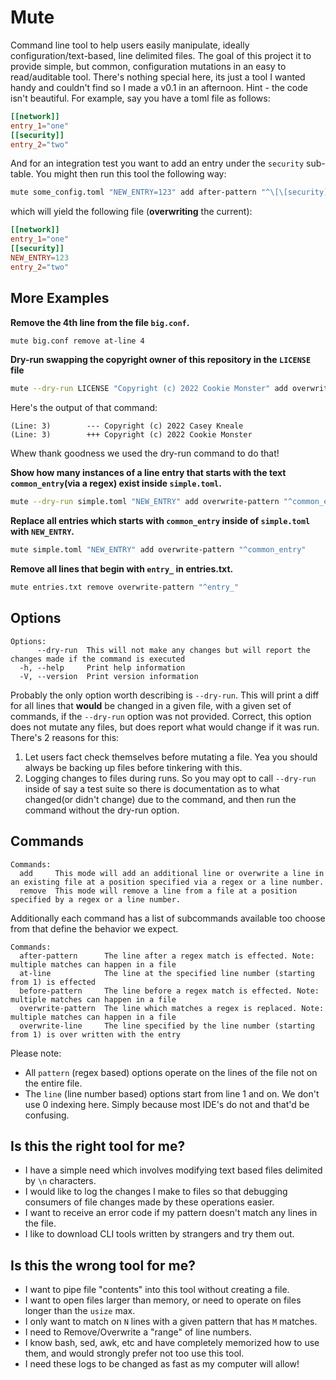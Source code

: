 # Mute
Command line tool to help users easily manipulate, ideally configuration/text-based, line delimited files. The goal of this project it to provide simple, but common, configuration mutations in an easy to read/auditable tool. There's nothing special here, its just a tool I wanted handy and couldn't find so I made a v0.1 in an afternoon. Hint - the code isn't beautiful. For example, say you have a toml file as follows:
```toml
[[network]]
entry_1="one"
[[security]]
entry_2="two"
```
And for an integration test you want to add an entry under the `security` sub-table. You might then run this tool the following way:
```bash
mute some_config.toml "NEW_ENTRY=123" add after-pattern "^\[\[security]]"
```
which will yield the following file (**overwriting** the current):
```toml
[[network]]
entry_1="one"
[[security]]
NEW_ENTRY=123
entry_2="two"
```

## More Examples

**Remove the 4th line from the file `big.conf`.**
```bash
mute big.conf remove at-line 4
```

**Dry-run swapping the copyright owner of this repository in the `LICENSE` file**
```bash
mute --dry-run LICENSE "Copyright (c) 2022 Cookie Monster" add overwrite-pattern "^Copyright"
```
Here's the output of that command:
```
(Line: 3)        --- Copyright (c) 2022 Casey Kneale
(Line: 3)        +++ Copyright (c) 2022 Cookie Monster
```
Whew thank goodness we used the dry-run command to do that!

**Show how many instances of a line entry that starts with the text `common_entry`(via a regex) exist inside `simple.toml`.**
```bash
mute --dry-run simple.toml "NEW_ENTRY" add overwrite-pattern "^common_entry"
```

**Replace all entries which starts with `common_entry` inside of `simple.toml` with `NEW_ENTRY`.**
```bash
mute simple.toml "NEW_ENTRY" add overwrite-pattern "^common_entry"
```

**Remove all lines that begin with `entry_` in entries.txt.**
```bash
mute entries.txt remove overwrite-pattern "^entry_"
```

## Options
```
Options:
      --dry-run  This will not make any changes but will report the changes made if the command is executed
  -h, --help     Print help information
  -V, --version  Print version information
```
Probably the only option worth describing is `--dry-run`. This will print a diff for all lines that **would** be changed in a given file, with a given set of commands, if the `--dry-run` option was not provided. Correct, this option does not mutate any files, but does report what would change if it was run. There's 2 reasons for this:
  1. Let users fact check themselves before mutating a file. Yea you should always be backing up files before tinkering with this.
  2. Logging changes to files during runs. So you may opt to call `--dry-run` inside of say a test suite so there is documentation as to what changed(or didn't change) due to the command, and then run the command without the dry-run option.

## Commands
```
Commands:
  add     This mode will add an additional line or overwrite a line in an existing file at a position specified via a regex or a line number.
  remove  This mode will remove a line from a file at a position specified by a regex or a line number.
```

Additionally each command has a list of subcommands available too choose from that define the behavior we expect.

```
Commands:
  after-pattern      The line after a regex match is effected. Note: multiple matches can happen in a file
  at-line            The line at the specified line number (starting from 1) is effected
  before-pattern     The line before a regex match is effected. Note: multiple matches can happen in a file
  overwrite-pattern  The line which matches a regex is replaced. Note: multiple matches can happen in a file
  overwrite-line     The line specified by the line number (starting from 1) is over written with the entry
```
Please note:
 - All `pattern` (regex based) options operate on the lines of the file not on the entire file. 
 - The `line` (line number based) options start from line 1 and on. We don't use 0 indexing here. Simply because most IDE's do not and that'd be confusing.

## Is this the right tool for me?
 - I have a simple need which involves modifying text based files delimited by `\n` characters.
 - I would like to log the changes I make to files so that debugging consumers of file changes made by these operations easier.
 - I want to receive an error code if my pattern doesn't match any lines in the file.
 - I like to download CLI tools written by strangers and try them out.

## Is this the wrong tool for me?
 - I want to pipe file "contents" into this tool without creating a file.
 - I want to open files larger than memory, or need to operate on files longer than the `usize` max.
 - I only want to match on `N` lines with a given pattern that has `M` matches.
 - I need to Remove/Overwrite a "range" of line numbers.
 - I know bash, sed, awk, etc and have completely memorized how to use them, and would strongly prefer not too use this tool.
 - I need these logs to be changed as fast as my computer will allow!
